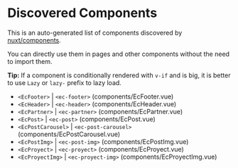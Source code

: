 # Discovered Components

This is an auto-generated list of components discovered by [nuxt/components](https://github.com/nuxt/components).

You can directly use them in pages and other components without the need to import them.

**Tip:** If a component is conditionally rendered with `v-if` and is big, it is better to use `Lazy` or `lazy-` prefix to lazy load.

- `<EcFooter>` | `<ec-footer>` (components/EcFooter.vue)
- `<EcHeader>` | `<ec-header>` (components/EcHeader.vue)
- `<EcPartner>` | `<ec-partner>` (components/EcPartner.vue)
- `<EcPost>` | `<ec-post>` (components/EcPost.vue)
- `<EcPostCarousel>` | `<ec-post-carousel>` (components/EcPostCarousel.vue)
- `<EcPostImg>` | `<ec-post-img>` (components/EcPostImg.vue)
- `<EcProyect>` | `<ec-proyect>` (components/EcProyect.vue)
- `<EcProyectImg>` | `<ec-proyect-img>` (components/EcProyectImg.vue)
